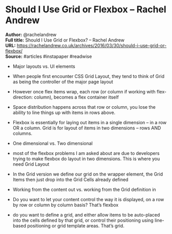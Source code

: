 # Should I Use Grid or Flexbox – Rachel Andrew

**Author:** @rachelandrew  
**Full title:** Should I Use Grid or Flexbox? – Rachel Andrew  
**URL:** https://rachelandrew.co.uk/archives/2016/03/30/should-i-use-grid-or-flexbox/  
**Source:** #articles #instapaper #readwise

- Major layouts vs. UI elements 
   
- When people first encounter CSS Grid Layout, they tend to think of Grid as being the controller of the major page layout 
   
- However once flex items wrap, each row (or column if working with flex-direction: column), becomes a flex container itself 
   
- Space distribution happens across that row or column, you lose the ability to line things up with items in rows above. 
   
- Flexbox is essentially for laying out items in a single dimension – in a row OR a column. Grid is for layout of items in two dimensions – rows AND columns. 
   
- One dimensional vs. Two dimensional 
   
- most of the flexbox problems I am asked about are due to developers trying to make flexbox do layout in two dimensions. This is where you need Grid Layout 
   
- In the Grid version we define our grid on the wrapper element, the Grid Items then just drop into the Grid Cells already defined 
   
- Working from the content out vs. working from the Grid definition in 
   
- Do you want to let your content control the way it is displayed, on a row by row or column by column basis? That’s flexbox 
   
- do you want to define a grid, and either allow items to be auto-placed into the cells defined by that grid, or control their positioning using line-based positioning or grid template areas. That’s grid. 
   
